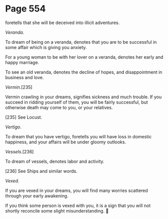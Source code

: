 # Page 554
foretells that she will be deceived into illicit adventures.


_Veranda_.


To dream of being on a veranda, denotes that you are to be successful
in some affair which is giving you anxiety.


For a young woman to be with her lover on a veranda, denotes her early
and happy marriage.


To see an old veranda, denotes the decline of hopes, and disappointment
in business and love.


_Vermin_.[235]


Vermin crawling in your dreams, signifies sickness and much trouble.
If you succeed in ridding yourself of them, you will be fairly successful,
but otherwise death may come to you, or your relatives.



[235] See Locust.


_Vertigo_.


To dream that you have vertigo, foretells you will have loss in
domestic happiness, and your affairs will be under gloomy outlooks.


_Vessels_.[236]


To dream of vessels, denotes labor and activity.



[236] See Ships and similar words.


_Vexed_.


If you are vexed in your dreams, you will find many worries scattered
through your early awakening.


If you think some person is vexed with you, it is a sign that you
will not shortly reconcile some slight misunderstanding.
